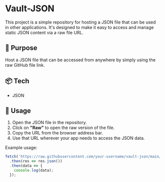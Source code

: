 # Vault-JSON

This project is a simple repository for hosting a JSON file that can be used in other applications. It's designed to make it easy to access and manage static JSON content via a raw file URL.

## 🚀 Purpose

Host a JSON file that can be accessed from anywhere by simply using the raw GitHub file link.

## 📦 Tech

- JSON

## 🔧 Usage

1. Open the JSON file in the repository.
2. Click on **"Raw"** to open the raw version of the file.
3. Copy the URL from the browser address bar.
4. Use that URL wherever your app needs to access the JSON data.

Example usage:
```js
fetch('https://raw.githubusercontent.com/your-username/vault-json/main/your-file.json')
  .then(res => res.json())
  .then(data => {
    console.log(data);
  });
